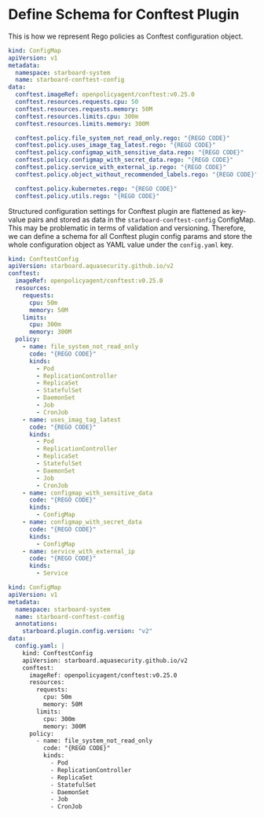 # Define Schema for Conftest Plugin

This is how we represent Rego policies as Conftest configuration object.

 ```yaml
 kind: ConfigMap
 apiVersion: v1
 metadata:
   namespace: starboard-system
   name: starboard-conftest-config
 data:
   conftest.imageRef: openpolicyagent/conftest:v0.25.0
   conftest.resources.requests.cpu: 50
   conftest.resources.requests.memory: 50M
   conftest.resources.limits.cpu: 300m
   conftest.resources.limits.memory: 300M

   conftest.policy.file_system_not_read_only.rego: "{REGO CODE}"
   conftest.policy.uses_image_tag_latest.rego: "{REGO CODE}"
   conftest.policy.configmap_with_sensitive_data.rego: "{REGO CODE}"
   conftest.policy.configmap_with_secret_data.rego: "{REGO CODE}"
   conftest.policy.service_with_external_ip.rego: "{REGO CODE}"
   conftest.policy.object_without_recommended_labels.rego: "{REGO CODE}"

   conftest.policy.kubernetes.rego: "{REGO CODE}"
   conftest.policy.utils.rego: "{REGO CODE}"
 ```

Structured configuration settings for Conftest plugin are flattened as key-value pairs and stored as data in the
`starboard-conftest-config` ConfigMap. This may be problematic in terms of validation and versioning. Therefore, we can
define a schema for all Conftest plugin config params and store the whole configuration object as YAML value under the
`config.yaml` key.

```yaml
kind: ConftestConfig
apiVersion: starboard.aquasecurity.github.io/v2
conftest:
  imageRef: openpolicyagent/conftest:v0.25.0
  resources:
    requests:
      cpu: 50m
      memory: 50M
    limits:
      cpu: 300m
      memory: 300M
  policy:
    - name: file_system_not_read_only
      code: "{REGO CODE}"
      kinds:
        - Pod
        - ReplicationController
        - ReplicaSet
        - StatefulSet
        - DaemonSet
        - Job
        - CronJob
    - name: uses_imag_tag_latest
      code: "{REGO CODE}"
      kinds:
        - Pod
        - ReplicationController
        - ReplicaSet
        - StatefulSet
        - DaemonSet
        - Job
        - CronJob
    - name: configmap_with_sensitive_data
      code: "{REGO CODE}"
      kinds:
        - ConfigMap
    - name: configmap_with_secret_data
      code: "{REGO CODE}"
      kinds:
        - ConfigMap
    - name: service_with_external_ip
      code: "{REGO CODE}"
      kinds:
        - Service
```

```yaml
kind: ConfigMap
apiVersion: v1
metadata:
  namespace: starboard-system
  name: starboard-conftest-config
  annotations:
    starboard.plugin.config.version: "v2"
data:
  config.yaml: |
    kind: ConftestConfig
    apiVersion: starboard.aquasecurity.github.io/v2
    conftest:
      imageRef: openpolicyagent/conftest:v0.25.0
      resources:
        requests:
          cpu: 50m
          memory: 50M
        limits:
          cpu: 300m
          memory: 300M
      policy:
        - name: file_system_not_read_only
          code: "{REGO CODE}"
          kinds:
            - Pod
            - ReplicationController
            - ReplicaSet
            - StatefulSet
            - DaemonSet
            - Job
            - CronJob
```
